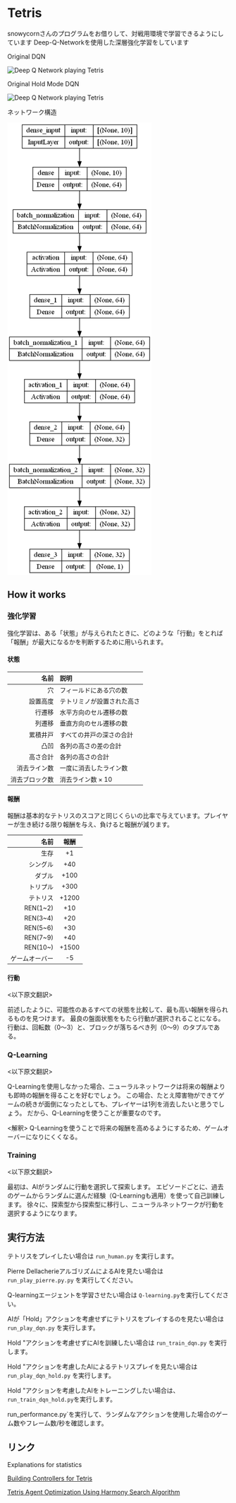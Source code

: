# Tetris

snowycornさんのプログラムをお借りして、対戦用環境で学習できるようにしています
Deep-Q-Networkを使用した深層強化学習をしています

Original DQN

![Deep Q Network playing Tetris](Original_mode_dqn.gif)

Original Hold Mode DQN

![Deep Q Network playing Tetris](Hold_mode_dqn.gif)

ネットワーク構造

![Network](gym_tetris/ai/model.png)

## How it works

### 強化学習

強化学習は、ある「状態」が与えられたときに、どのような「行動」をとれば「報酬」が最大になるかを判断するために用いられます。

#### 状態

| 名前  | 説明 |
| ---: | :--- |
| 穴  | フィールドにある穴の数  |
| 設置高度  | テトリミノが設置された高さ  |
| 行遷移  | 水平方向のセル遷移の数  |
| 列遷移  | 垂直方向のセル遷移の数  |
| 累積井戸  | すべての井戸の深さの合計  |
| 凸凹 | 各列の高さの差の合計  |
| 高さ合計  | 各列の高さの合計  |
| 消去ライン数 | 一度に消去したライン数  |
| 消去ブロック数  | 消去ライン数 × 10  |

#### 報酬

報酬は基本的なテトリスのスコアと同じくらいの比率で与えています。プレイヤーが生き続ける限り報酬を与え、負けると報酬が減ります。

| 名前  | 報酬 |
| ---: | :---: |
| 生存  | +1  |
| シングル  | +40  |
| ダブル  | +100  |
| トリプル  | +300  |
| テトリス  | +1200  |
| REN(1~2)  | +10  |
| REN(3~4)  | +20  |
| REN(5~6)  | +30  |
| REN(7~9)  | +40  |
| REN(10~)  | +1500  |
| ゲームオーバー  | -5  |

#### 行動

<以下原文翻訳>

前述したように、可能性のあるすべての状態を比較して、最も高い報酬を得られるものを見つけます。
最良の盤面状態をもたら行動が選択されることになる。
行動は、回転数（0〜3）と、ブロックが落ちるべき列（0〜9）のタプルである。

### Q-Learning

<以下原文翻訳>

Q-Learningを使用しなかった場合、ニューラルネットワークは将来の報酬よりも即時の報酬を得ることを好むでしょう。
この場合、たとえ障害物ができてゲームの続きが面倒になったとしても、プレイヤーは1列を消去したいと思うでしょう。
だから、Q-Learningを使うことが重要なのです。


<解釈>
Q-Learningを使うことで将来の報酬を高めるようにするため、ゲームオーバーになりにくくなる。

### Training

<以下原文翻訳>

最初は、AIがランダムに行動を選択して探索します。
エピソードごとに、過去のゲームからランダムに選んだ経験（Q-Learningも適用）を使って自己訓練します。
徐々に、探索型から探索型に移行し、ニューラルネットワークが行動を選択するようになります。

## 実行方法

テトリスをプレイしたい場合は `run_human.py` を実行します。

Pierre DellacherieアルゴリズムによるAIを見たい場合は `run_play_pierre.py.py` を実行してください。

Q-learningエージェントを学習させたい場合は `Q-learning.py`を実行してください。

AIが「Hold」アクションを考慮せずにテトリスをプレイするのを見たい場合は `run_play_dqn.py` を実行します。

Hold "アクションを考慮せずにAIを訓練したい場合は `run_train_dqn.py` を実行します。

Hold "アクションを考慮したAIによるテトリスプレイを見たい場合は `run_play_dqn_hold.py` を実行します。

Hold "アクションを考慮したAIをトレーニングしたい場合は、`run_train_dqn_hold.py`を実行します。

run_performance.py`を実行して、ランダムなアクションを使用した場合のゲーム数やフレーム数/秒を確認します。

## リンク

Explanations for statistics

[Building Controllers for Tetris](https://pdfs.semanticscholar.org/e6b0/a3513e8ad6e08e9000ca2327537ac44c1c5c.pdf)

[Tetris Agent Optimization Using Harmony Search Algorithm](https://hal.inria.fr/inria-00418954/file/article.pdf)
